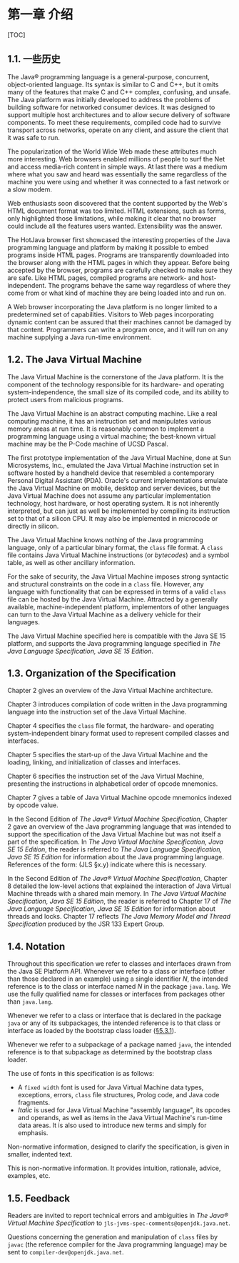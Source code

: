 # 第一章 介绍

[TOC]

## 1.1. 一些历史

The Java® programming language is a general-purpose, concurrent, object-oriented language. Its syntax is similar to C and C++, but it omits many of the features that make C and C++ complex, confusing, and unsafe. The Java platform was initially developed to address the problems of building software for networked consumer devices. It was designed to support multiple host architectures and to allow secure delivery of software components. To meet these requirements, compiled code had to survive transport across networks, operate on any client, and assure the client that it was safe to run.

The popularization of the World Wide Web made these attributes much more interesting. Web browsers enabled millions of people to surf the Net and access media-rich content in simple ways. At last there was a medium where what you saw and heard was essentially the same regardless of the machine you were using and whether it was connected to a fast network or a slow modem.

Web enthusiasts soon discovered that the content supported by the Web's HTML document format was too limited. HTML extensions, such as forms, only highlighted those limitations, while making it clear that no browser could include all the features users wanted. Extensibility was the answer.

The HotJava browser first showcased the interesting properties of the Java programming language and platform by making it possible to embed programs inside HTML pages. Programs are transparently downloaded into the browser along with the HTML pages in which they appear. Before being accepted by the browser, programs are carefully checked to make sure they are safe. Like HTML pages, compiled programs are network- and host-independent. The programs behave the same way regardless of where they come from or what kind of machine they are being loaded into and run on.

A Web browser incorporating the Java platform is no longer limited to a predetermined set of capabilities. Visitors to Web pages incorporating dynamic content can be assured that their machines cannot be damaged by that content. Programmers can write a program once, and it will run on any machine supplying a Java run-time environment.

## 1.2. The Java Virtual Machine

The Java Virtual Machine is the cornerstone of the Java platform. It is the component of the technology responsible for its hardware- and operating system-independence, the small size of its compiled code, and its ability to protect users from malicious programs.

The Java Virtual Machine is an abstract computing machine. Like a real computing machine, it has an instruction set and manipulates various memory areas at run time. It is reasonably common to implement a programming language using a virtual machine; the best-known virtual machine may be the P-Code machine of UCSD Pascal.

The first prototype implementation of the Java Virtual Machine, done at Sun Microsystems, Inc., emulated the Java Virtual Machine instruction set in software hosted by a handheld device that resembled a contemporary Personal Digital Assistant (PDA). Oracle's current implementations emulate the Java Virtual Machine on mobile, desktop and server devices, but the Java Virtual Machine does not assume any particular implementation technology, host hardware, or host operating system. It is not inherently interpreted, but can just as well be implemented by compiling its instruction set to that of a silicon CPU. It may also be implemented in microcode or directly in silicon.

The Java Virtual Machine knows nothing of the Java programming language, only of a particular binary format, the `class` file format. A `class` file contains Java Virtual Machine instructions (or *bytecodes*) and a symbol table, as well as other ancillary information.

For the sake of security, the Java Virtual Machine imposes strong syntactic and structural constraints on the code in a `class` file. However, any language with functionality that can be expressed in terms of a valid `class` file can be hosted by the Java Virtual Machine. Attracted by a generally available, machine-independent platform, implementors of other languages can turn to the Java Virtual Machine as a delivery vehicle for their languages.

The Java Virtual Machine specified here is compatible with the Java SE 15 platform, and supports the Java programming language specified in *The Java Language Specification, Java SE 15 Edition*.

## 1.3. Organization of the Specification

Chapter 2 gives an overview of the Java Virtual Machine architecture.

Chapter 3 introduces compilation of code written in the Java programming language into the instruction set of the Java Virtual Machine.

Chapter 4 specifies the `class` file format, the hardware- and operating system-independent binary format used to represent compiled classes and interfaces.

Chapter 5 specifies the start-up of the Java Virtual Machine and the loading, linking, and initialization of classes and interfaces.

Chapter 6 specifies the instruction set of the Java Virtual Machine, presenting the instructions in alphabetical order of opcode mnemonics.

Chapter 7 gives a table of Java Virtual Machine opcode mnemonics indexed by opcode value.

In the Second Edition of *The Java® Virtual Machine Specification*, Chapter 2 gave an overview of the Java programming language that was intended to support the specification of the Java Virtual Machine but was not itself a part of the specification. In *The Java Virtual Machine Specification, Java SE 15 Edition*, the reader is referred to *The Java Language Specification, Java SE 15 Edition* for information about the Java programming language. References of the form: (JLS §x.y) indicate where this is necessary.

In the Second Edition of *The Java® Virtual Machine Specification*, Chapter 8 detailed the low-level actions that explained the interaction of Java Virtual Machine threads with a shared main memory. In *The Java Virtual Machine Specification, Java SE 15 Edition*, the reader is referred to Chapter 17 of *The Java Language Specification, Java SE 15 Edition* for information about threads and locks. Chapter 17 reflects *The Java Memory Model and Thread Specification* produced by the JSR 133 Expert Group.

## 1.4. Notation

Throughout this specification we refer to classes and interfaces drawn from the Java SE Platform API. Whenever we refer to a class or interface (other than those declared in an example) using a single identifier *N*, the intended reference is to the class or interface named *N* in the package `java.lang`. We use the fully qualified name for classes or interfaces from packages other than `java.lang`.

Whenever we refer to a class or interface that is declared in the package `java` or any of its subpackages, the intended reference is to that class or interface as loaded by the bootstrap class loader ([§5.3.1](https://docs.oracle.com/javase/specs/jvms/se15/html/jvms-5.html#jvms-5.3.1)).

Whenever we refer to a subpackage of a package named `java`, the intended reference is to that subpackage as determined by the bootstrap class loader.

The use of fonts in this specification is as follows:

- A `fixed width` font is used for Java Virtual Machine data types, exceptions, errors, `class` file structures, Prolog code, and Java code fragments.
- *Italic* is used for Java Virtual Machine "assembly language", its opcodes and operands, as well as items in the Java Virtual Machine's run-time data areas. It is also used to introduce new terms and simply for emphasis.

Non-normative information, designed to clarify the specification, is given in smaller, indented text.

This is non-normative information. It provides intuition, rationale, advice, examples, etc.

## 1.5. Feedback

Readers are invited to report technical errors and ambiguities in *The Java® Virtual Machine Specification* to `jls-jvms-spec-comments@openjdk.java.net`.

Questions concerning the generation and manipulation of `class` files by `javac` (the reference compiler for the Java programming language) may be sent to `compiler-dev@openjdk.java.net`.